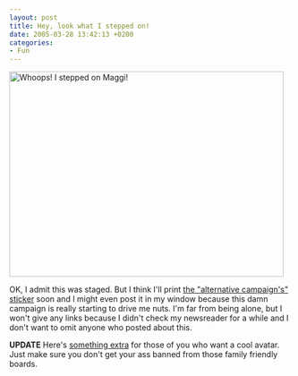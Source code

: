 ```yaml
---
layout: post
title: Hey, look what I stepped on!
date: 2005-03-28 13:42:13 +0200
categories:
- Fun
---
```

<img alt="Whoops! I stepped on Maggi!" src="http://www.rusiczki.net/blog/blogpics/whoops_i_stepped_on_maggi.jpg" width="490" height="367" class="image" />

OK, I admit this was staged. But I think I'll print <a href="http://www.taredisco.ro/muie/magggimuie.pdf" title="Adobe PDF file">the "alternative campaign's" sticker</a> soon and I might even post it in my window because this damn campaign is really starting to drive me nuts. I'm far from being alone, but I won't give any links because I didn't check my newsreader for a while and I don't want to omit anyone who posted about this.

<b>UPDATE</b> Here's <a href="http://www.rusiczki.net/blog/blogstuff/muie.png">something extra</a> for those of you who want a cool avatar. Just make sure you don't get your ass banned from those family friendly boards.
